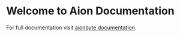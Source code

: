 # Welcome to Aion Documentation

For full documentation visit [aionbyte documentation](https://aionbyte.github.io/aiondocs).
